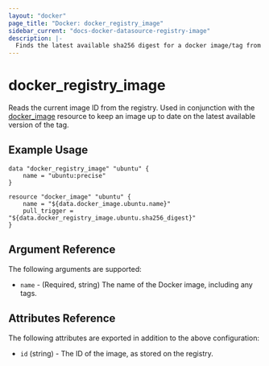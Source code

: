 ```yaml
---
layout: "docker"
page_title: "Docker: docker_registry_image"
sidebar_current: "docs-docker-datasource-registry-image"
description: |-
  Finds the latest available sha256 digest for a docker image/tag from a registry.
---
```


# docker\_registry\_image

Reads the current image ID from the registry. Used in conjunction with the 
[docker\_image](/docs/providers/docker/r/image.html) resource to keep an image up
to date on the latest available version of the tag.

## Example Usage

```
data "docker_registry_image" "ubuntu" {
    name = "ubuntu:precise"
}

resource "docker_image" "ubuntu" {
    name = "${data.docker_image.ubuntu.name}"
    pull_trigger = "${data.docker_registry_image.ubuntu.sha256_digest}"
}
```

## Argument Reference

The following arguments are supported:

* `name` - (Required, string) The name of the Docker image, including any tags.

## Attributes Reference

The following attributes are exported in addition to the above configuration:

* `id` (string) - The ID of the image, as stored on the registry.